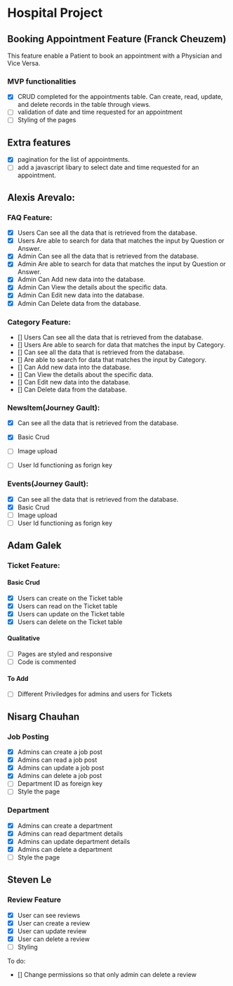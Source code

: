 # Hospital Project 

## Booking Appointment Feature (Franck Cheuzem)

This feature enable a Patient to book an appointment with a Physician and Vice Versa.


### MVP functionalities

- [x] CRUD completed for the appointments table. Can create, read, update, and delete records in the table
 through views.
- [ ] validation of  date and time requested for an appointment
- [ ] Styling of the pages
## Extra features

- [x] pagination for the list of appointments.
- [ ] add a javascript libary to select date and time requested for an appointment.

## Alexis Arevalo:

### FAQ Feature:

- [x] Users Can see all the data that is retrieved from the database.
- [x] Users Are able to search for data that matches the input by Question or Answer.
- [x] Admin Can see all the data that is retrieved from the database.
- [x] Admin Are able to search for data that matches the input by Question or Answer.
- [x] Admin Can Add new data into the database.
- [x] Admin Can View the details about the specific data.
- [x] Admin Can Edit new data into the database.
- [x] Admin Can Delete data from the database.

### Category Feature:

- [] Users Can see all the data that is retrieved from the database.
- [] Users Are able to search for data that matches the input by Category.
- [] Can see all the data that is retrieved from the database.
- [] Are able to search for data that matches the input by Category.
- [] Can Add new data into the database.
- [] Can View the details about the specific data.
- [] Can Edit new data into the database.
- [] Can Delete data from the database.

### NewsItem(Journey Gault):

- [x] Can see all the data that is retrieved from the database.
- [x] Basic Crud
- [ ] Image upload
- [ ] User Id functioning as forign key


### Events(Journey Gault):

- [x] Can see all the data that is retrieved from the database.
- [x] Basic Crud
- [ ] Image upload
- [ ] User Id functioning as forign key

## Adam Galek

### Ticket Feature:

#### Basic Crud
- [x] Users can create on the Ticket table
- [x] Users can read on the Ticket table
- [x] Users can update on the Ticket table
- [x] Users can delete on the Ticket table

#### Qualitative
- [ ] Pages are styled and responsive
- [ ] Code is commented

#### To Add
- [ ] Different Priviledges for admins and users for Tickets


## Nisarg Chauhan

### Job Posting
- [x] Admins can create a job post
- [x] Admins can read a job post
- [x] Admins can update a job post
- [x] Admins can delete a job post
- [ ] Department ID as foreign key
- [ ] Style the page

### Department
- [x] Admins can create a department
- [x] Admins can read department details
- [x] Admins can update department details
- [x] Admins can delete a department
- [ ] Style the page

## Steven Le

### Review Feature
- [x] User can see reviews
- [x] User can create a review
- [x] User can update review
- [x] User can delete a review
- [ ] Styling

To do:
- [] Change permissions so that only admin can delete a review








